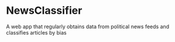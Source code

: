 # NewsClassifier
A web app that regularly obtains data from political news feeds and classifies articles by bias
